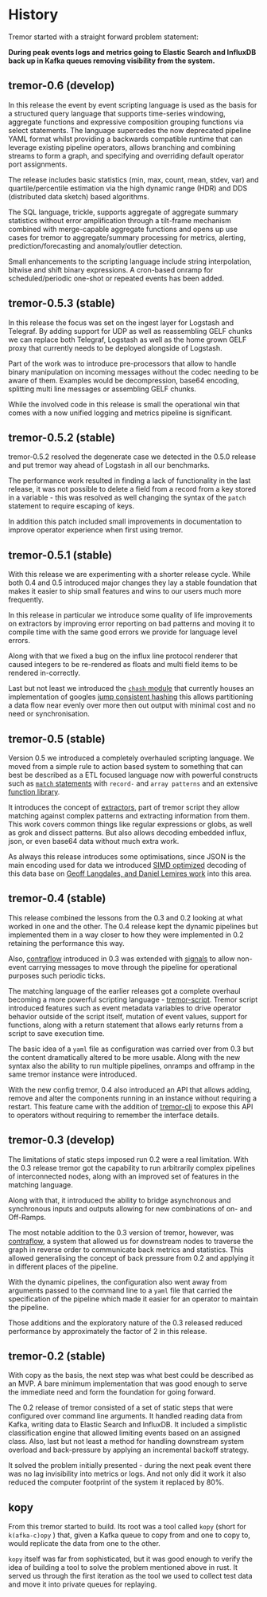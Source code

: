 # History

Tremor started with a straight forward problem statement:

**During peak events logs and metrics going to Elastic Search and InfluxDB back up in Kafka queues  removing visibility from the system.**

## tremor-0.6 (develop)

In this release the event by event scripting language is used as the basis for a structured query language
that supports time-series windowing, aggregate functions and expressive composition grouping functions via
select statements. The language supercedes the now deprecated pipeline YAML format whilst providing a
backwards compatible runtime that can leverage existing pipeline operators, allows branching and combining
streams to form a graph, and specifying and overriding default operator port assignments.

The release includes basic statistics (min, max, count, mean, stdev, var) and quartile/percentile estimation
via the high dynamic range (HDR) and DDS (distributed data sketch) based algorithms.

The SQL language, trickle, supports aggregate of aggregate summary statistics without error amplification
through a tilt-frame mechanism combined with merge-capable aggregate functions and opens up use cases for
tremor to aggregate/summary processing for metrics, alerting, prediction/forecasting and anomaly/outlier
detection.

Small enhancements to the scripting language include string interpolation, bitwise and shift binary
expressions. A cron-based onramp for scheduled/periodic one-shot or repeated events has been added.

## tremor-0.5.3 (stable)

In this release the focus was set on the ingest layer for Logstash and Telegraf. By adding support for UDP as well as reassembling GELF chunks we can replace both Telegraf, Logstash as well as the home grown GELF proxy that currently needs to be deployed alongside of Logstash.

Part of the work was to introduce pre-processors that allow to handle binary manipulation on incoming messages without the codec needing to be aware of them. Examples would be decompression, base64 encoding, splitting multi line messages or assembling GELF chunks.

While the involved code in this release is small the operational win that comes with a now unified logging and metrics pipeline is significant.

## tremor-0.5.2 (stable)

tremor-0.5.2 resolved the degenerate case we detected in the 0.5.0 release and put tremor way ahead of Logstash in all our benchmarks.

The performance work resulted in finding a lack of functionality in the last release, it was not possible to delete a field from a record from a key stored in a variable - this was resolved as well changing the syntax of the `patch` statement to require escaping of keys.

In addition this patch included small improvements in documentation to improve operator experience when first using tremor.

## tremor-0.5.1 (stable)

With this release we are experimenting with a shorter release cycle. While both 0.4 and 0.5 introduced major changes they lay a stable foundation that makes it easier to ship small features and wins to our users much more frequently.

In this release in particular we introduce some quality of life improvements on extractors by improving error reporting on bad patterns and moving it to compile time with the same good errors we provide for language level errors.

Along with that we fixed a bug on the influx line protocol renderer that caused integers to be re-rendered as floats and multi field items to be rendered in-correctly.

Last but not least we introduced the [`chash` module](tremor-script/stdlib/tremor/chash.md) that currently houses an implementation of googles [jump consistent hashing](https://arxiv.org/abs/1406.2294) this allows partitioning a data flow near evenly over more then out output with minimal cost and no need or synchronisation.

## tremor-0.5 (stable)

Version 0.5 we introduced a completely overhauled scripting language. We moved from a simple rule to action based system to something that can best be described as a ETL focused language now with powerful constructs such as [`match` statements](tremor-script/index.md#match) with `record-` and `array patterns` and an extensive [function library](tremor-script/functions.md).

It introduces the concept of [extractors](tremor-script/extractors.md), part of tremor script they allow matching against complex patterns and extracting information from them. This work covers common things like regular expressions or globs, as well as grok and dissect patterns. But also allows decoding embedded influx, json, or even base64 data without much extra work.

As always this release introduces some optimisations, since JSON is the main encoding used for data we introduced [SIMD optimized](tremor-script/index.md#performant) decoding of this data base on [Geoff Langdales, and Daniel Lemires work](https://arxiv.org/abs/1902.08318) into this area.

## tremor-0.4 (stable)

This release combined the lessons from the 0.3 and 0.2 looking at what worked in one and the other. The 0.4 release kept the dynamic pipelines but implemented them in a way closer to how they were implemented in 0.2 retaining the performance this way.

Also, [contraflow](overview.md#contraflow) introduced in 0.3 was extended with [signals](overview.md#signalflow) to allow non-event carrying messages to move through the pipeline for operational purposes such periodic ticks.

The matching language of the earlier releases got a complete overhaul becoming a more powerful scripting language - [tremor-script](tremor-script/index.md). Tremor script introduced features such as event metadata variables to drive operator behavior outside of the script itself, mutation of event values, support for functions, along with a return statement that allows early returns from a script to save execution time.

The basic idea of a `yaml` file as configuration was carried over from 0.3 but the content dramatically altered to be more usable. Along with the new syntax also the ability to run multiple pipelines, onramps and offramp in the same tremor instance were introduced.

With the new config tremor, 0.4 also introduced an API that allows adding, remove and alter the components running in an instance without requiring a restart. This feature came with the addition of [tremor-cli](operations/cli.md) to expose this API to operators without requiring to remember the interface details.

## tremor-0.3 (develop)

The limitations of static steps imposed run 0.2 were a real limitation. With the 0.3 release tremor got the capability to run arbitrarily complex pipelines of interconnected nodes, along with an improved set of features in the matching language.

Along with that, it introduced the ability to bridge asynchronous and synchronous inputs and outputs allowing for new combinations of on- and Off-Ramps.

The most notable addition to the 0.3 version of tremor, however, was [contraflow](overview.md#contraflow), a system that allowed us for downstream nodes to traverse the graph in reverse order to communicate back metrics and statistics. This allowed generalising the concept of back pressure from 0.2 and applying it in different places of the pipeline.

With the dynamic pipelines, the configuration also went away from arguments passed to the command line to a `yaml` file that carried the specification of the pipeline which made it easier for an operator to maintain the pipeline.

Those additions and the exploratory nature of the 0.3 released reduced performance by approximately the factor of 2 in this release.

## tremor-0.2 (stable)

With copy as the basis, the next step was what best could be described as an MVP. A bare minimum implementation that was good enough to serve the immediate need and form the foundation for going forward.

The 0.2 release of tremor consisted of a set of static steps that were configured over command line arguments. It handled reading data from Kafka, writing data to Elastic Search and InfluxDB. It included a simplistic classification engine that allowed limiting events based on an assigned class. Also, last but not least a method for handling downstream system overload and back-pressure by applying an incremental backoff strategy.

It solved the problem initially presented - during the next peak event there was no lag invisibility into metrics or logs. And not only did it work it also reduced the computer footprint of the system it replaced by 80%.

## kopy

From this tremor started to build. Its root was a tool called `kopy` (short for `k(afka-c)opy` ) that, given a Kafka queue to copy from and one to copy to, would replicate the data from one to the other.

`kopy` itself was far from sophisticated, but it was good enough to verify the idea of building a tool to solve the problem mentioned above in rust. It served us through the first iteration as the tool we used to collect test data and move it into private queues for replaying.
